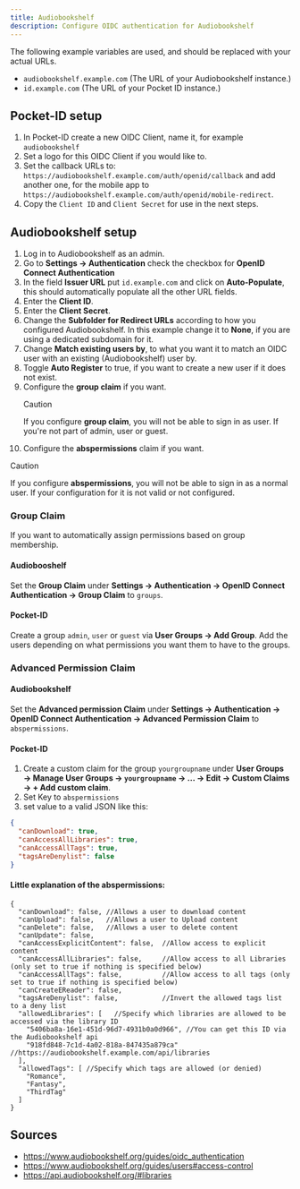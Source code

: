 ```yaml
---
title: Audiobookshelf
description: Configure OIDC authentication for Audiobookshelf
---
```


The following example variables are used, and should be replaced with your actual URLs.

- `audiobookshelf.example.com` (The URL of your Audiobookshelf instance.)
- `id.example.com` (The URL of your Pocket ID instance.)

## Pocket-ID setup

1. In Pocket-ID create a new OIDC Client, name it, for example `audiobookshelf`
2. Set a logo for this OIDC Client if you would like to.
3. Set the callback URLs to: `https://audiobookshelf.example.com/auth/openid/callback` and add another one, for the mobile app to `https://audiobookshelf.example.com/auth/openid/mobile-redirect`.
4. Copy the `Client ID` and `Client Secret` for use in the next steps.

## Audiobookshelf setup

1. Log in to Audiobookshelf as an admin.
2. Go to **Settings → Authentication** check the checkbox for **OpenID Connect Authentication**
3. In the field **Issuer URL** put `id.example.com` and click on **Auto-Populate**, this should automatically populate all the other URL fields.
4. Enter the **Client ID**.
5. Enter the **Client Secret**.
6. Change the **Subfolder for Redirect URLs** according to how you configured Audiobookshelf. In this example change it to **None**, if you are using a dedicated subdomain for it.
7. Change **Match existing users by**, to what you want it to match an OIDC user with an existing (Audiobookshelf) user by.
8. Toggle **Auto Register** to true, if you want to create a new user if it does not exist.
9. Configure the **group claim** if you want.
   > [!CAUTION]
   > If you configure **group claim**, you will not be able to sign in as user. If you're not part of admin, user or guest.
10. Configure the **abspermissions** claim if you want.

> [!CAUTION]
> If you configure **abspermissions**, you will not be able to sign in as a normal user. If your configuration for it is not valid or not configured.

### Group Claim

If you want to automatically assign permissions based on group membership.

#### Audiobooshelf

Set the **Group Claim** under **Settings → Authentication → OpenID Connect Authentication → Group Claim** to `groups`.

#### Pocket-ID

Create a group `admin`, `user` or `guest` via **User Groups → Add Group**. Add the users depending on what permissions you want them to have to the groups.

### Advanced Permission Claim

#### Audiobookshelf

Set the **Advanced permission Claim** under **Settings → Authentication → OpenID Connect Authentication → Advanced Permission Claim** to `abspermissions`.

#### Pocket-ID

1. Create a custom claim for the group `yourgroupname` under **User Groups → Manage User Groups → `yourgroupname` → ... → Edit → Custom Claims → + Add custom claim**.
2. Set Key to `abspermissions`
3. set value to a valid JSON like this:

```json
{
  "canDownload": true,
  "canAccessAllLibraries": true,
  "canAccessAllTags": true,
  "tagsAreDenylist": false
}
```

#### Little explanation of the abspermissions:

```
{
  "canDownload": false, //Allows a user to download content
  "canUpload": false,   //Allows a user to Upload content
  "canDelete": false,   //Allows a user to delete content
  "canUpdate": false,
  "canAccessExplicitContent": false,  //Allow access to explicit content
  "canAccessAllLibraries": false,     //Allow access to all Libraries (only set to true if nothing is specified below)
  "canAccessAllTags": false,          //Allow access to all tags (only set to true if nothing is specified below)
  "canCreateEReader": false,
  "tagsAreDenylist": false,           //Invert the allowed tags list to a deny list
  "allowedLibraries": [   //Specify which libraries are allowed to be accessed via the library ID
    "5406ba8a-16e1-451d-96d7-4931b0a0d966", //You can get this ID via the Audiobookshelf api
    "918fd848-7c1d-4a02-818a-847435a879ca"  //https://audiobookshelf.example.com/api/libraries
  ],
  "allowedTags": [ //Specify which tags are allowed (or denied)
    "Romance",
    "Fantasy",
    "ThirdTag"
  ]
}
```

## Sources

- https://www.audiobookshelf.org/guides/oidc_authentication
- https://www.audiobookshelf.org/guides/users#access-control
- https://api.audiobookshelf.org/#libraries

